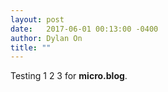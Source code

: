 ```yaml
---
layout: post
date:   2017-06-01 00:13:00 -0400
author: Dylan On
title: ""
---
```


Testing 1 2 3 for **micro.blog**.